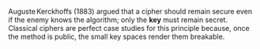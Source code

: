 Auguste Kerckhoffs (1883) argued that a cipher should remain secure even if the enemy knows the algorithm; only the **key** must remain secret. Classical ciphers are perfect case studies for this principle because, once the method is public, the small key spaces render them breakable.